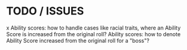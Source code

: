 # TODO / ISSUES

x Ability scores: how to handle cases like racial traits, where an Ability Score is increased from the original roll?
Ability scores: how to denote Ability Score increased from the original roll for a "boss"?
